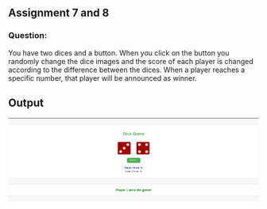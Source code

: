## Assignment 7 and 8 

### Question:

You have two dices and a button. When you click on the button you randomly change the dice images and the score of each player is changed according to the difference between the dices. When a player reaches a specific number, that player will be announced as winner.

## Output

![alt text](Output.png)